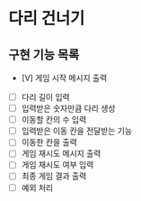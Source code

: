 # 다리 건너기

## 구현 기능 목록

- [V] 게임 시작 메시지 출력
- [ ] 다리 길이 입력
- [ ] 입력받은 숫자만큼 다리 생성
- [ ] 이동할 칸의 수 입력
- [ ] 입력받은 이동 칸을 전달받는 기능
- [ ] 이동한 칸을 출력
- [ ] 게임 재시도 메시지 출력
- [ ] 게임 재시도 여부 입력
- [ ] 최종 게임 결과 출력
- [ ] 예외 처리
